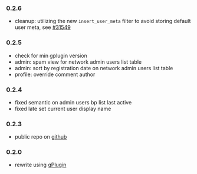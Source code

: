 ### 0.2.6
* cleanup: utilizing the new `insert_user_meta` filter to avoid storing default user meta, see [#31549](https://core.trac.wordpress.org/ticket/31549)

### 0.2.5
* check for min gplugin version
* admin: spam view for network admin users list table
* admin: sort by registration date on network admin users list table
* profile: override comment author

### 0.2.4
* fixed semantic on admin users bp list last active
* fixed late set current user display name

### 0.2.3
* public repo on [github](https://github.com/geminorum/gmember)

### 0.2.0
* rewrite using [gPlugin](https://github.com/geminorum/gplugin)
